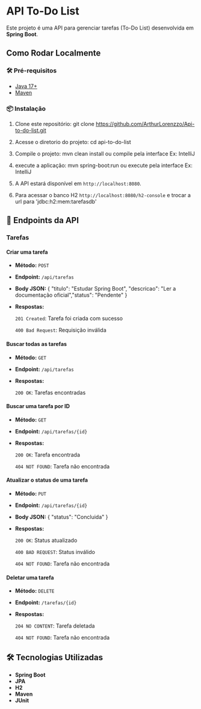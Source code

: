 # API To-Do List

Este projeto é uma API para gerenciar tarefas (To-Do List) desenvolvida em **Spring Boot**.

## Como Rodar Localmente

### 🛠️ Pré-requisitos

- [Java 17+](https://adoptopenjdk.net/)
- [Maven](https://maven.apache.org/)

### 📦 Instalação

1. Clone este repositório: git clone https://github.com/ArthurLorenzzo/Api-to-do-list.git
   
2. Acesse o diretorio do projeto: cd api-to-do-list

3. Compile o projeto: mvn clean install ou compile pela interface Ex: IntelliJ
   
4. execute a aplicação: mvn spring-boot:run ou execute pela interface Ex: IntelliJ

5. A API estará disponível em `http://localhost:8080`.

6. Para acessar o banco H2 `http://localhost:8080/h2-console` e trocar a url para 'jdbc:h2:mem:tarefasdb'

## 📡 Endpoints da API

### Tarefas

#### Criar uma tarefa
- **Método:** `POST`
- **Endpoint:** `/api/tarefas`
- **Body JSON:**  { "titulo": "Estudar Spring Boot", "descricao": "Ler a documentação oficial","status": "Pendente" }
- **Respostas:**
  
   `201 Created`: Tarefa foi criada com sucesso
  
   `400 Bad Request`: Requisição inválida
  

#### Buscar todas as tarefas
- **Método:** `GET`
- **Endpoint:** `/api/tarefas`
- **Respostas:**
  
   `200 OK`: Tarefas encontradas

#### Buscar uma tarefa por ID
- **Método:** `GET`
- **Endpoint:** `/api/tarefas/{id}`
- **Respostas:**
  
   `200 OK`: Tarefa encontrada

   `404 NOT FOUND`: Tarefa não encontrada

#### Atualizar o status de uma tarefa
- **Método:** `PUT`
- **Endpoint:** `/api/tarefas/{id}`
- **Body JSON:** { "status": "Concluida" }
- **Respostas:**
  
   `200 OK`: Status atualizado

   `400 BAD REQUEST`: Status inválido

   `404 NOT FOUND`: Tarefa não encontrada

#### Deletar uma tarefa
- **Método:** `DELETE`
- **Endpoint:** `/tarefas/{id}`
- **Respostas:**
  
   `204 NO CONTENT`: Tarefa deletada

   `404 NOT FOUND`: Tarefa não encontrada

## 🛠️ Tecnologias Utilizadas

- **Spring Boot**
- **JPA**
- **H2**
- **Maven**
- **JUnit**
